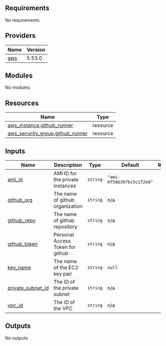 ## Requirements

No requirements.

## Providers

| Name | Version |
|------|---------|
| <a name="provider_aws"></a> [aws](#provider\_aws) | 5.53.0 |

## Modules

No modules.

## Resources

| Name | Type |
|------|------|
| [aws_instance.github_runner](https://registry.terraform.io/providers/hashicorp/aws/latest/docs/resources/instance) | resource |
| [aws_security_group.github_runner](https://registry.terraform.io/providers/hashicorp/aws/latest/docs/resources/security_group) | resource |

## Inputs

| Name | Description | Type | Default | Required |
|------|-------------|------|---------|:--------:|
| <a name="input_ami_id"></a> [ami\_id](#input\_ami\_id) | AMI ID for the private instances | `string` | `"ami-0f58b397bc5c1f2e8"` | no |
| <a name="input_github_org"></a> [github\_org](#input\_github\_org) | The name of github organization | `string` | n/a | yes |
| <a name="input_github_repo"></a> [github\_repo](#input\_github\_repo) | The name of github repository | `string` | n/a | yes |
| <a name="input_github_token"></a> [github\_token](#input\_github\_token) | Personal Access Token for github | `string` | n/a | yes |
| <a name="input_key_name"></a> [key\_name](#input\_key\_name) | The name of the EC2 key pair | `string` | `null` | no |
| <a name="input_private_subnet_id"></a> [private\_subnet\_id](#input\_private\_subnet\_id) | The ID of the private subnet | `string` | n/a | yes |
| <a name="input_vpc_id"></a> [vpc\_id](#input\_vpc\_id) | The ID of the VPC | `string` | n/a | yes |

## Outputs

No outputs.

